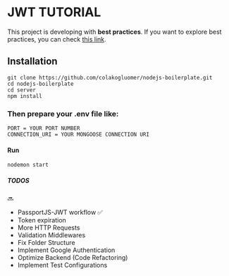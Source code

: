 # JWT TUTORIAL
This project is developing with **best practices**. If you want to explore best practices, you can check [this link](https://github.com/goldbergyoni/nodebestpractices/).

## Installation
```
git clone https://github.com/colakogluomer/nodejs-boilerplate.git
cd nodejs-boilerplate
cd server
npm install
```
### Then prepare your .env file like:

```
PORT = YOUR PORT NUMBER
CONNECTION_URI = YOUR MONGOOSE CONNECTION URI
```
#### Run
```
nodemon start
```

##### TODOS 
:soon:
- PassportJS-JWT workflow :white_check_mark:
- Token expiration
- More HTTP Requests
- Validation Middlewares
- Fix Folder Structure
- Implement Google Authentication
- Optimize Backend (Code Refactoring)
- Implement Test Configurations
